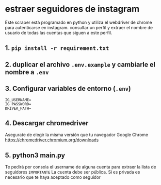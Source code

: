 # estraer seguidores de instagram

Este scraper está programado en python y utiliza el webdriver de chrome para autenticarse en instagram. consultar un perfil y extraer el nombre de usuario de todas las cuentas que siguen a este perfil.

## 1. `pip install -r requirement.txt`

## 2. duplicar el archivo `.env.example` y cambiarle el nombre a `.env`

## 3. Configurar variables de entorno (`.env`)

```prooperties
IG_USERNAME=
IG_PASSWORD=
DRIVER_PATH=
```

## 4. Descargar chromedriver

Asegurate de elegir la misma versión que tu navegador Google Chrome
https://chromedriver.chromium.org/downloads

## 5. python3 main.py

Te pedirá por consola el username de alguna cuenta para extraer la lista de seguidores
`IMPORTANTE`
La cuenta debe ser pública. Si es privada es necesario que te haya aceptado como seguidor
